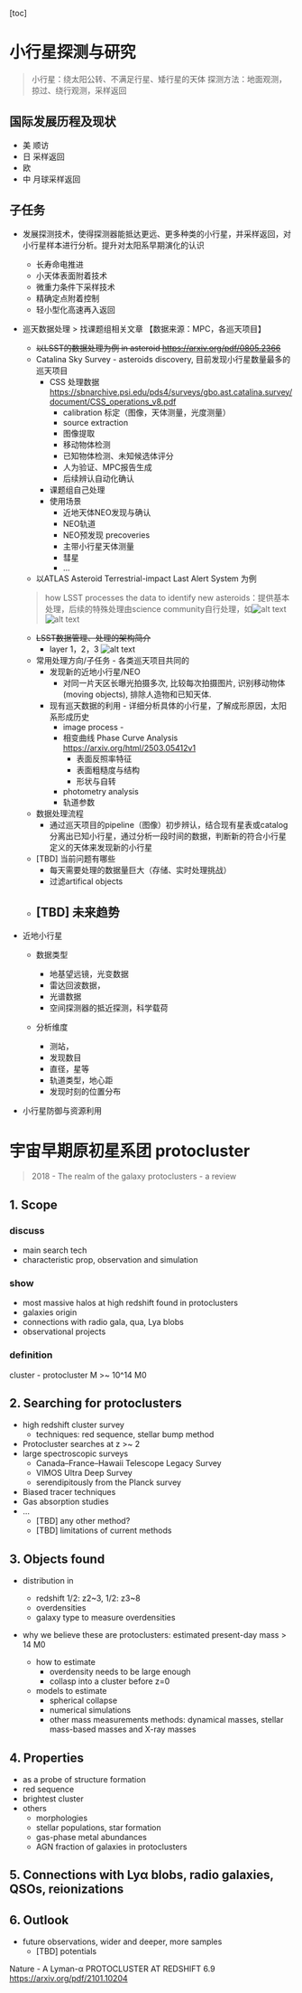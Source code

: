 [toc]

# 小行星探测与研究

> 小行星：绕太阳公转、不满足行星、矮行星的天体
> 探测方法：地面观测，掠过、绕行观测，采样返回

## 国际发展历程及现状

- 美 顺访
- 日 采样返回
- 欧 
- 中 月球采样返回

## 子任务

- 发展探测技术，使得探测器能抵达更远、更多种类的小行星，并采样返回，对小行星样本进行分析。提升对太阳系早期演化的认识
    - 长寿命电推进
    - 小天体表面附着技术
    - 微重力条件下采样技术
    - 精确定点附着控制
    - 轻小型化高速再入返回

- 巡天数据处理 > 找课题组相关文章 【数据来源：MPC，各巡天项目】
  - ~~以LSST的数据处理为例 in asteroid https://arxiv.org/pdf/0805.2366~~
  - Catalina Sky Survey - asteroids discovery, 目前发现小行星数量最多的巡天项目
    - CSS 处理数据 https://sbnarchive.psi.edu/pds4/surveys/gbo.ast.catalina.survey/document/CSS_operations_v8.pdf
      - calibration 标定（图像，天体测量，光度测量）
      - source extraction
      - 图像提取
      - 移动物体检测
      - 已知物体检测、未知候选体评分
      - 人为验证、MPC报告生成
      - 后续辨认自动化确认
    - 课题组自己处理
    - 使用场景
      - 近地天体NEO发现与确认
      - NEO轨道
      - NEO预发现 precoveries
      - 主带小行星天体测量
      - 彗星
      - ...
  - 以ATLAS Asteroid Terrestrial-impact Last Alert System 为例
  > how LSST processes the data to identify new asteroids：提供基本处理，后续的特殊处理由science community自行处理，如![alt text](image.png) ![alt text](image-1.png)
    - ~~LSST数据管理、处理的架构简介~~
      - layer 1，2，3 ![alt text](image-3.png)
    - 常用处理方向/子任务 - 各类巡天项目共同的
      - 发现新的近地小行星/NEO
        - 对同一片天区长曝光拍摄多次, 比较每次拍摄图片, 识别移动物体(moving objects), 排除人造物和已知天体.    
      - 现有巡天数据的利用 - 详细分析具体的小行星，了解成形原因，太阳系形成历史
        - image process - 
        - 相变曲线 Phase Curve Analysis https://arxiv.org/html/2503.05412v1
          - 表面反照率特征
          - 表面粗糙度与结构
          - 形状与自转
        - photometry analysis
        - 轨道参数
    - 数据处理流程
      - 通过巡天项目的pipeline（图像）初步辨认，结合现有星表或catalog分离出已知小行星，通过分析一段时间的数据，判断新的符合小行星定义的天体来发现新的小行星
    - [TBD] 当前问题有哪些
      - 每天需要处理的数据量巨大（存储、实时处理挑战）
      - 过滤artifical objects
    - [TBD] 未来趋势
      - 
  

- 近地小行星
  - 数据类型
      - 地基望远镜，光变数据
      - 雷达回波数据，
      - 光谱数据
      - 空间探测器的抵近探测，科学载荷

  - 分析维度
    - 测站，
    - 发现数目
    - 直径，星等
    - 轨道类型，地心距
    - 发现时刻的位置分布

- 小行星防御与资源利用

# 宇宙早期原初星系团 protocluster

> 2018 - The realm of the galaxy protoclusters - a review

## 1. Scope

### discuss

  - main search tech
  - characteristic prop, observation and simulation

### show

- most massive halos at high redshift found in protoclusters
- galaxies origin
- connections with radio gala, qua, Lya blobs
- observational projects

### definition 

cluster - protocluster M >~ 10^14 M0

## 2. Searching for protoclusters

- high redshift cluster survey
  - techniques: red sequence, stellar bump method
-  Protocluster searches at z >~ 2
  - large spectroscopic surveys
    - Canada–France–Hawaii Telescope Legacy Survey
    - VIMOS Ultra Deep Survey
    - serendipitously from the Planck survey
  - Biased tracer techniques
  - Gas absorption studies
- ... 
  - [TBD] any other method?
  - [TBD] limitations of current methods
  
## 3. Objects found

- distribution in
  - redshift 1/2: z2~3, 1/2: z3~8
  - overdensities
  - galaxy type to measure overdensities

- why we believe these are protoclusters: estimated present-day mass > 14 M0
  - how to estimate
    - overdensity needs to be large enough
    - collasp into a cluster before z=0
  - models to estimate
    - spherical collapse
    - numerical simulations
    - other mass measurements methods: dynamical masses, stellar mass-based masses and X-ray masses

## 4. Properties

- as a probe of structure formation
- red sequence
- brightest cluster 
- others
  - morphologies
  - stellar populations, star formation
  - gas-phase metal abundances
  - AGN fraction of galaxies in protoclusters

## 5. Connections with Lyα blobs, radio galaxies, QSOs, reionizations

## 6. Outlook

- future observations, wider and deeper, more samples
  - [TBD] potentials 

Nature - A Lyman-α PROTOCLUSTER AT REDSHIFT 6.9
https://arxiv.org/pdf/2101.10204
